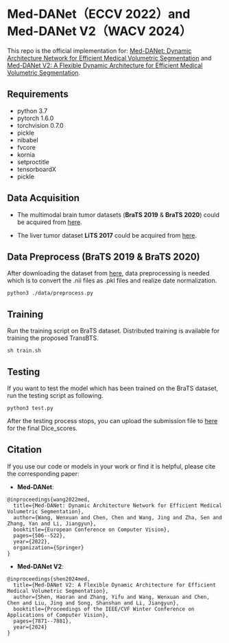 # Med-DANet（ECCV 2022）and Med-DANet V2（WACV 2024）

This repo is the official implementation for: 
[Med-DANet: Dynamic Architecture Network for Efficient Medical Volumetric Segmentation](https://arxiv.org/abs/2206.06575) and [Med-DANet V2: A Flexible Dynamic Architecture for Efficient Medical Volumetric Segmentation](https://arxiv.org/abs/2310.18656).

## Requirements
- python 3.7
- pytorch 1.6.0
- torchvision 0.7.0
- pickle
- nibabel
- fvcore
- kornia
- setproctitle
- tensorboardX
- pickle

## Data Acquisition
- The multimodal brain tumor datasets (**BraTS 2019** & **BraTS 2020**) could be acquired from [here](https://ipp.cbica.upenn.edu/).

- The liver tumor dataset **LiTS 2017** could be acquired from [here](https://competitions.codalab.org/competitions/17094#participate-get-data).

## Data Preprocess (BraTS 2019 & BraTS 2020)
After downloading the dataset from [here](https://ipp.cbica.upenn.edu/), data preprocessing is needed which is to convert the .nii files as .pkl files and realize date normalization.

`python3 ./data/preprocess.py`

## Training
Run the training script on BraTS dataset. Distributed training is available for training the proposed TransBTS.

`sh train.sh`

## Testing 
If  you want to test the model which has been trained on the BraTS dataset, run the testing script as following.

`python3 test.py`

After the testing process stops, you can upload the submission file to [here](https://ipp.cbica.upenn.edu/) for the final Dice_scores.

## Citation
If you use our code or models in your work or find it is helpful, please cite the corresponding paper:

- **Med-DANet**:
```
@inproceedings{wang2022med,
  title={Med-DANet: Dynamic Architecture Network for Efficient Medical Volumetric Segmentation},
  author={Wang, Wenxuan and Chen, Chen and Wang, Jing and Zha, Sen and Zhang, Yan and Li, Jiangyun},
  booktitle={European Conference on Computer Vision},
  pages={506--522},
  year={2022},
  organization={Springer}
}
```
- **Med-DANet V2**:
```
@inproceedings{shen2024med,
  title={Med-DANet V2: A Flexible Dynamic Architecture for Efficient Medical Volumetric Segmentation},
  author={Shen, Haoran and Zhang, Yifu and Wang, Wenxuan and Chen, Chen and Liu, Jing and Song, Shanshan and Li, Jiangyun},
  booktitle={Proceedings of the IEEE/CVF Winter Conference on Applications of Computer Vision},
  pages={7871--7881},
  year={2024}
}
```
